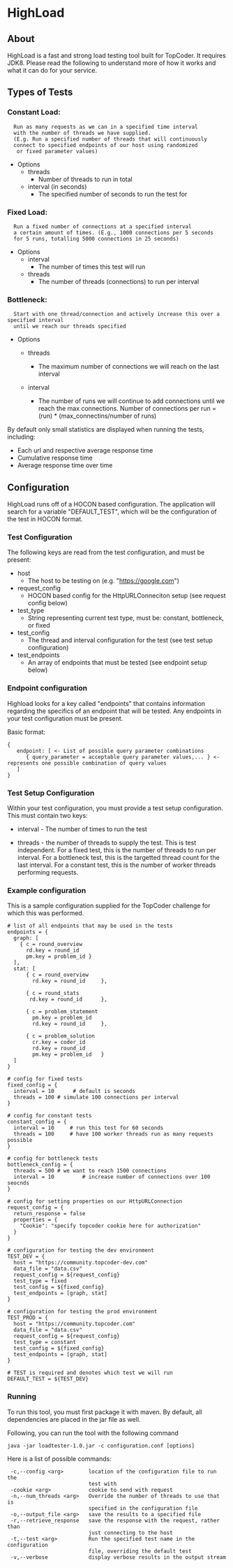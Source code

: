 # HighLoad

## About

HighLoad is a fast and strong load testing tool built for TopCoder.
It requires JDK8. Please read the following to understand more of how
it works and what it can do for your service.

## Types of Tests

### Constant Load:
      Run as many requests as we can in a specified time interval
      with the number of threads we have supplied.
      (E.g. Run a specified number of threads that will continuously
      connect to specified endpoints of our host using randomized
       or fixed parameter values)

 - Options
    - threads
        - Number of threads to run in total
    - interval (in seconds)
        - The specified number of seconds to run the test for

### Fixed Load:
      Run a fixed number of connections at a specified interval
      a certain amount of times. (E.g., 1000 connections per 5 seconds
      for 5 runs, totalling 5000 connections in 25 seconds)

 - Options
    - interval
        -  The number of times this test will run
    - threads
        - The number of threads (connections) to run per interval

### Bottleneck:
      Start with one thread/connection and actively increase this over a specified interval
      until we reach our threads specified

 - Options
    - threads
        - The maximum number of connections we will reach on the last interval

    - interval
        - The number of runs we will continue to add connections until
        we reach the max connections. Number of connections per run = (run) * (max_connectins/number of runs)


By default only small statistics are displayed when running the tests, including:
  - Each url and respective average response time
  - Cumulative response time
  - Average response time over time

## Configuration

HighLoad runs off of a HOCON based configuration. The application will search for a variable "DEFAULT_TEST", which will be the configuration of the test in HOCON format.

### Test Configuration

The following keys are read from the test configuration, and must be present:

 - host
      - The host to be testing on (e.g. "https://google.com")
 - request_config
      - HOCON based config for the HttpURLConneciton setup (see request config below)
 - test_type
      - String representing current test type, must be: constant, bottleneck, or fixed
 - test_config
      - The thread and interval configuration for the test (see test setup configuration)
 - test_endpoints
      - An array of endpoints that must be tested (see endpoint setup below)
      
### Endpoint configuration

Highload looks for a key called "endpoints" that contains information regarding the specifics of an
endpoint that will be tested. Any endpoints in your test configuration must be present.

Basic format:
```
{
   endpoint: [ <- List of possible query parameter combinations
      { query_parameter = acceptable query parameter values,... } <- represents one possible combination of query values
   ]
}
```

### Test Setup Configuration

Within your test configuration, you must provide a test setup configuration. This must contain two keys:

- interval
      - The number of times to run the test
      
- threads
      - the number of threads to supply the test. This is test independent. For a fixed test, this is the number of threads to run per interval. For a bottleneck test, this is the targetted thread count for the last interval. For a constant test, this is the number of worker threads performing requests.
      

### Example configuration

This is a sample configuration supplied for the TopCoder challenge for which this was performed.

```
# list of all endpoints that may be used in the tests
endpoints = {
  graph: [
    { c = round_overview
      rd.key = round_id
      pm.key = problem_id }
  ],
  stat: [
      { c = round_overview
        rd.key = round_id     },

      { c = round_stats
       rd.key = round_id      },

      { c = problem_statement
        pm.key = problem_id
        rd.key = round_id     },

      { c = problem_solution
        cr.key = coder_id
        rd.key = round_id
        pm.key = problem_id   }
  ]
}

# config for fixed tests
fixed_config = {
  interval = 10      # default is seconds
  threads = 100 # simulate 100 connections per interval
}

# config for constant tests
constant_config = {
  interval = 10     # run this test for 60 seconds
  threads = 100     # have 100 worker threads run as many requests possible
}

# config for bottleneck tests
bottleneck_config = {
  threads = 500 # we want to reach 1500 connections
  interval = 10         # increase number of connections over 100 seocnds
}

# config for setting properties on our HttpURLConnection
request_config = {
  return_response = false
  properties = {
    "Cookie": "specify topcoder cookie here for authorization"
  }
}

# configuration for testing the dev environment
TEST_DEV = {
  host = "https://community.topcoder-dev.com"
  data_file = "data.csv"
  request_config = ${request_config}
  test_type = fixed
  test_config = ${fixed_config}
  test_endpoints = [graph, stat]
}

# configuration for testing the prod environment
TEST_PROD = {
  host = "https://community.topcoder.com"
  data_file = "data.csv"
  request_config = ${request_config}
  test_type = constant
  test_config = ${fixed_config}
  test_endpoints = [graph, stat]
}

# TEST is required and denotes which test we will run
DEFAULT_TEST = ${TEST_DEV}
```


### Running
To run this tool, you must first package it with maven. By default, all dependencies are placed in the jar file as well.

Following, you can run the tool with the following command

```
java -jar loadtester-1.0.jar -c configuration.conf [options]
```

Here is a list of possible commands:

```
 -c,--config <arg>        location of the configuration file to run the
                          test with
 -cookie <arg>            cookie to send with request
 -n,--num_threads <arg>   Override the number of threads to use that is
                          specified in the configuration file
 -o,--output_file <arg>   save the results to a specified file
 -r,--retrieve_response   save the response with the request, rather than
                          just connecting to the host
 -t,--test <arg>          Run the specified test name in the configuration
                          file, overriding the default test
 -v,--verbose             display verbose results in the output stream
```
